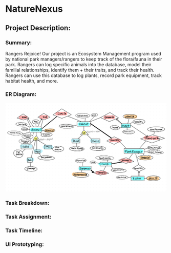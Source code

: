 
# NatureNexus

## Project Description:


### Summary:
Rangers Rejoice! Our project is an Ecosystem Management program used by national park managers/rangers to keep track of the flora/fauna in their park. Rangers can log specific animals into the database, model their familial relationships, identify them + their traits, and track their health. Rangers can use this database to log plants, record park equipment, track habitat health, and more.

### ER Diagram:
![ER Diagram](Images/finalERDiagram.png)

### Task Breakdown:

### Task Assignment:

### Task Timeline:

### UI Prototyping:
